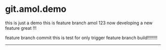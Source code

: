 # git.amol.demo
this is just a demo
this is feature branch amol 123
now developing a new feature great !!!

feature branch commit this is test for only trigger feature branch build!!!!!!!!

***********
